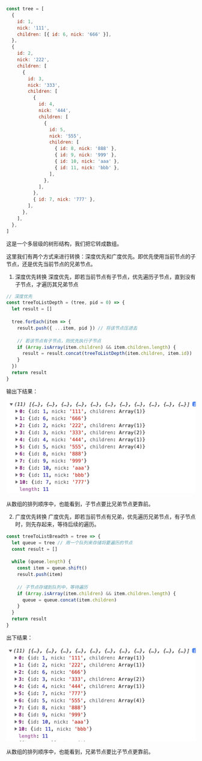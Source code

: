 <!--
 * @Description:
 * @Author: zhengfei.tan
 * @Date: 2024-05-01 13:11:08
 * @FilePath: \VitePress\docs\01.JavaScript\树形结构转为扁平数组结构.md
-->

```javascript
const tree = [
  {
    id: 1,
    nick: '111',
    children: [{ id: 6, nick: '666' }],
  },
  {
    id: 2,
    nick: '222',
    children: [
      {
        id: 3,
        nick: '333',
        children: [
          {
            id: 4,
            nick: '444',
            children: [
              {
                id: 5,
                nick: '555',
                children: [
                  { id: 8, nick: '888' },
                  { id: 9, nick: '999' },
                  { id: 10, nick: 'aaa' },
                  { id: 11, nick: 'bbb' },
                ],
              },
            ],
          },
          { id: 7, nick: '777' },
        ],
      },
    ],
  },
]
```

这是一个多层级的树形结构，我们把它转成数组。

这里我们有两个方式来进行转换：深度优先和广度优先。即优先使用当前节点的子节点，还是优先当前节点的兄弟节点。

1. 深度优先转换
   深度优先，即若当前节点有子节点，优先遍历子节点，直到没有子节点，才遍历其兄弟节点

```javascript
// 深度优先
const treeToListDepth = (tree, pid = 0) => {
  let result = []

  tree.forEach(item => {
    result.push({ ...item, pid }) // 将该节点压进去

    // 若该节点有子节点，则优先执行子节点
    if (Array.isArray(item.children) && item.children.length) {
      result = result.concat(treeToListDepth(item.children, item.id))
    }
  })
  return result
}
```

输出下结果：

![alt text](public/image-qiandubianli.png)

从数组的排列顺序中，也能看到，子节点要比兄弟节点更靠前。

2. 广度优先转换
   广度优先，即若当前节点有兄弟，优先遍历兄弟节点，有子节点时，则先存起来，等待后续的遍历。

```javascript
const treeToListBreadth = tree => {
  let queue = tree // 用一个队列来存储将要遍历的节点
  const result = []

  while (queue.length) {
    const item = queue.shift()
    result.push(item)

    // 子节点存储到队列中，等待遍历
    if (Array.isArray(item.children) && item.children.length) {
      queue = queue.concat(item.children)
    }
  }
  return result
}
```

出下结果：

![alt text](public/image-guangdu.png)

从数组的排列顺序中，也能看到，兄弟节点要比子节点更靠前。
